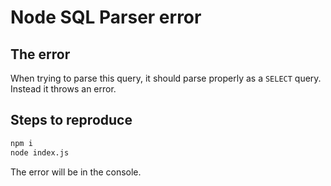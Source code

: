 Node SQL Parser error
===

## The error

When trying to parse this query, it should parse properly as a `SELECT` query. Instead it throws an error.

## Steps to reproduce

```sh
npm i
node index.js
```

The error will be in the console.
